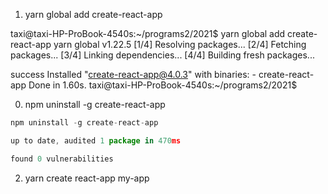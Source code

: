 
1. yarn global add create-react-app


taxi@taxi-HP-ProBook-4540s:~/programs2/2021$ yarn global add create-react-app
yarn global v1.22.5
[1/4] Resolving packages...
[2/4] Fetching packages...
[3/4] Linking dependencies...
[4/4] Building fresh packages...

success Installed "create-react-app@4.0.3" with binaries:
      - create-react-app
Done in 1.60s.
taxi@taxi-HP-ProBook-4540s:~/programs2/2021$ 

0.  npm uninstall -g create-react-app

```js
npm uninstall -g create-react-app

up to date, audited 1 package in 470ms

found 0 vulnerabilities
```

2. yarn create react-app my-app
